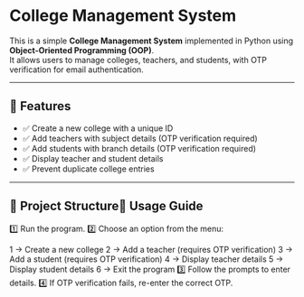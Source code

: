 # College Management System

This is a simple **College Management System** implemented in Python using **Object-Oriented Programming (OOP)**.  
It allows users to manage colleges, teachers, and students, with OTP verification for email authentication.

---

## 📌 Features

- ✅ Create a new college with a unique ID  
- ✅ Add teachers with subject details (OTP verification required)  
- ✅ Add students with branch details (OTP verification required)  
- ✅ Display teacher and student details  
- ✅ Prevent duplicate college entries  

---

## 📂 Project Structure📜 Usage Guide
1️⃣ Run the program.
2️⃣ Choose an option from the menu:

1 → Create a new college
2 → Add a teacher (requires OTP verification)
3 → Add a student (requires OTP verification)
4 → Display teacher details
5 → Display student details
6 → Exit the program
3️⃣ Follow the prompts to enter details.
4️⃣ If OTP verification fails, re-enter the correct OTP.








